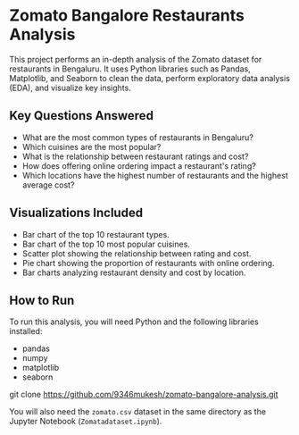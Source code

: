 # Zomato Bangalore Restaurants Analysis

This project performs an in-depth analysis of the Zomato dataset for restaurants in Bengaluru. It uses Python libraries such as Pandas, Matplotlib, and Seaborn to clean the data, perform exploratory data analysis (EDA), and visualize key insights.

## Key Questions Answered
- What are the most common types of restaurants in Bengaluru?
- Which cuisines are the most popular?
- What is the relationship between restaurant ratings and cost?
- How does offering online ordering impact a restaurant's rating?
- Which locations have the highest number of restaurants and the highest average cost?

## Visualizations Included
- Bar chart of the top 10 restaurant types.
- Bar chart of the top 10 most popular cuisines.
- Scatter plot showing the relationship between rating and cost.
- Pie chart showing the proportion of restaurants with online ordering.
- Bar charts analyzing restaurant density and cost by location.

## How to Run
To run this analysis, you will need Python and the following libraries installed:
- pandas
- numpy
- matplotlib
- seaborn

git clone https://github.com/9346mukesh/zomato-bangalore-analysis.git

You will also need the `zomato.csv` dataset in the same directory as the Jupyter Notebook (`Zomatadataset.ipynb`).

